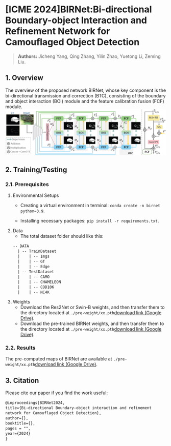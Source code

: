 # [ICME 2024]BIRNet:Bi-directional Boundary-object Interaction and Refinement Network for Camouflaged Object Detection
> **Authors:** 
> Jicheng Yang,
> Qing Zhang,
> Yilin Zhao,
> Yuetong Li,
> Zeming Liu.

## 1. Overview
The overview of the proposed network BIRNet, whose key component is the bi-directional transmission and correction (BTC), consisting of the boundary and object interaction (BOI) module and the feature calibration fusion (FCF) module.
<img src="https://github.com/Jcogito/BIRNet/blob/main/results/overview.png">

## 2. Training/Testing

### 2.1. Prerequisites
1. Environmental Setups
    + Creating a virtual environment in terminal: `conda create -n birnet python=3.9`.
    
    + Installing necessary packages: `pip install -r requirements.txt`.
2. Data
    + The total dataset folder should like this:
	```
	-- DATA
	  | -- TrainDataset
	  |    | -- Imgs
	  |    | -- GT
 	  |    | -- Edge
	  | -- TestDataset
	  |    | -- CAMO
	  |    | -- CHAMELEON
 	  |    | -- COD10K
  	  |    | -- NC4K
 	```
3. Weights
    + Download the Res2Net or Swin-B weights, and then transfer them to the directory located at `./pre-weight/xx.pth`[download link (Google Drive)](https://drive.google.com/).
    + Download the pre-trained BIRNet weights, and then transfer them to the directory located at `./pre-weight/xx.pth`[download link (Google Drive)](https://drive.google.com/).

### 2.2. Results
  The pre-computed maps of BIRNet are available at `./pre-weight/xx.pth`[download link (Google Drive)](https://drive.google.com/).

## 3. Citation
Please cite our paper if you find the work useful: 

	@inproceedings{BIRNet2024,
	title={Bi-directional Boundary-object interaction and refinement network for Camouflaged Object Detection},
	author={},
	booktitle={},
	pages = "",
	year={2024}
	}
